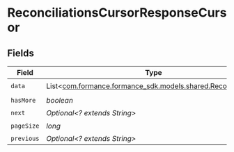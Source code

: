 # ReconciliationsCursorResponseCursor


## Fields

| Field                                                                                                 | Type                                                                                                  | Required                                                                                              | Description                                                                                           | Example                                                                                               |
| ----------------------------------------------------------------------------------------------------- | ----------------------------------------------------------------------------------------------------- | ----------------------------------------------------------------------------------------------------- | ----------------------------------------------------------------------------------------------------- | ----------------------------------------------------------------------------------------------------- |
| `data`                                                                                                | List<[com.formance.formance_sdk.models.shared.Reconciliation](../../models/shared/Reconciliation.md)> | :heavy_check_mark:                                                                                    | N/A                                                                                                   |                                                                                                       |
| `hasMore`                                                                                             | *boolean*                                                                                             | :heavy_check_mark:                                                                                    | N/A                                                                                                   | false                                                                                                 |
| `next`                                                                                                | *Optional<? extends String>*                                                                          | :heavy_minus_sign:                                                                                    | N/A                                                                                                   |                                                                                                       |
| `pageSize`                                                                                            | *long*                                                                                                | :heavy_check_mark:                                                                                    | N/A                                                                                                   | 15                                                                                                    |
| `previous`                                                                                            | *Optional<? extends String>*                                                                          | :heavy_minus_sign:                                                                                    | N/A                                                                                                   | YXVsdCBhbmQgYSBtYXhpbXVtIG1heF9yZXN1bHRzLol=                                                          |
